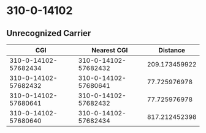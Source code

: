 # 310-0-14102
## Unrecognized Carrier


| CGI | Nearest CGI | Distance |
|-----|-------------|----------|
| 310-0-14102-57682434 | 310-0-14102-57682432 | 209.173459922 |
| 310-0-14102-57682432 | 310-0-14102-57680641 | 77.725976978 |
| 310-0-14102-57680641 | 310-0-14102-57682432 | 77.725976978 |
| 310-0-14102-57680640 | 310-0-14102-57682434 | 817.212452398 |
